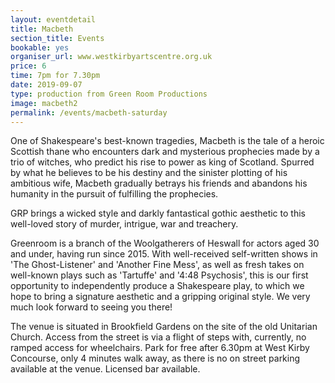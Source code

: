 ```yaml
---
layout: eventdetail
title: Macbeth
section_title: Events
bookable: yes
organiser_url: www.westkirbyartscentre.org.uk
price: 6
time: 7pm for 7.30pm
date: 2019-09-07
type: production from Green Room Productions
image: macbeth2
permalink: /events/macbeth-saturday
---
```


One of Shakespeare's best-known tragedies, Macbeth is the tale of a heroic Scottish thane who encounters dark and mysterious prophecies made by a trio of witches, who predict his rise to power as king of Scotland. Spurred by what he believes to be his destiny and the sinister plotting of his ambitious wife, Macbeth gradually betrays his friends and abandons his humanity in the pursuit of fulfilling the prophecies.

GRP brings a wicked style and darkly fantastical gothic aesthetic to this well-loved story
of murder, intrigue, war and treachery.

Greenroom is a branch of the Woolgatherers of Heswall for actors aged 30 and under, having run since 2015. With well-received self-written shows in 'The Ghost-Listener' and 'Another Fine Mess', as well as fresh takes on well-known plays such as 'Tartuffe' and '4:48 Psychosis', this is our first opportunity to independently produce a Shakespeare play, to which we hope to bring a signature aesthetic and a gripping original style. We very much look forward to seeing you there!    

The venue is situated in Brookfield Gardens on the site of the old Unitarian Church. Access from the street is via a flight of steps with, currently, no ramped access for wheelchairs. Park for free after 6.30pm at West Kirby Concourse, only 4 minutes walk away, as there is no on street parking available at the venue. Licensed bar available.
